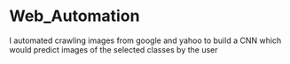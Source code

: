 # Web_Automation
I automated crawling images from google and yahoo to build a CNN which would predict images of the selected classes by the user
